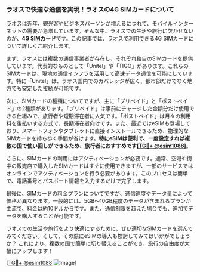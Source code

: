 ### ラオスで快適な通信を実現！ラオスの4G SIMカードについて

ラオスは近年、観光客やビジネスパーソンが増えるにつれて、モバイルインターネットの需要が急増しています。そんな中、ラオスでの生活や旅行に欠かせないのが、**4G SIMカード**です。この記事では、ラオスで利用できる4G SIMカードについて詳しくご紹介します。

まず、ラオスには複数の通信事業者が存在し、それぞれ独自のSIMカードを提供しています。代表的なものとして「Unitel」や「TIGO」があります。これらのSIMカードは、現地の通信インフラを活用して高速データ通信を可能にしています。特に「Unitel」は、ラオス国内でのカバレッジが広く、都市部だけでなく地方でも安定した接続が可能です。

次に、SIMカードの種類についてですが、主に「プリペイド」と「ポストペイド」の2種類があります。「プリペイド」は事前にチャージした金額分だけ使用できる仕組みで、旅行者や短期滞在者に人気です。「ポストペイド」は月々の利用料を後払いする方式で、長期滞在者向けです。また、最近ではeSIMも登場しており、スマートフォンやタブレットに直接インストールできるため、物理的なSIMカードを持ち歩く手間が省けます。**特にeSIMは便利で、一度設定すれば複数の国で使い回しができるため、旅行者におすすめです[[TG💪+ @esim1088](https://t.me/s/esim1088)]**。

さらに、SIMカードの利用にはアクティベーションが必要です。通常、空港や街中の販売店で購入したSIMカードはすぐに使用できますが、一部のサービスではオンラインでアクティベーションを行う必要があります。このプロセスは簡単で、電話番号とパスポート情報を入力するだけで完了します。

最後に、SIMカードの料金プランについてですが、通信速度やデータ量によって価格が異なります。一般的には、5GB～10GB程度のデータが含まれるプランが主流で、料金は約10ドルからです。また、通信制限を超えた場合でも、追加でデータを購入することが可能です。

ラオスでの生活や旅行をより快適にするために、ぜひ適切なSIMカードを選んでみてください。そして、その際にeSIMの導入も検討してみてはいかがでしょうか？ これにより、複数の国で簡単に切り替えることができ、旅行の自由度が大幅にアップします！

[[TG💪+ @esim1088](https://t.me/s/esim1088) ![Image](https://i.postimg.cc/Y0z9fWf4/image.png)]